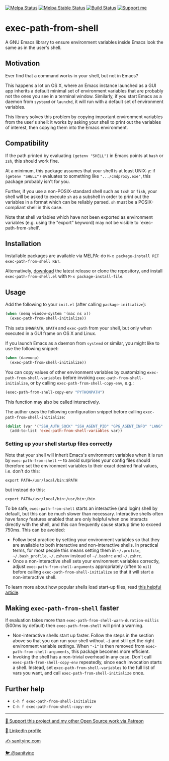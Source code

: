 [![Melpa Status](http://melpa.org/packages/exec-path-from-shell-badge.svg)](https://melpa.org/#/exec-path-from-shell)
[![Melpa Stable Status](http://stable.melpa.org/packages/exec-path-from-shell-badge.svg)](http://stable.melpa.org/#/exec-path-from-shell)
[![Build Status](https://github.com/purcell/exec-path-from-shell/workflows/CI/badge.svg)](https://github.com/purcell/exec-path-from-shell/actions)
<a href="https://www.patreon.com/sanityinc"><img alt="Support me" src="https://img.shields.io/badge/Support%20Me-%F0%9F%92%97-ff69b4.svg"></a>

# exec-path-from-shell


A GNU Emacs library to ensure environment variables inside Emacs look
the same as in the user's shell.

## Motivation

Ever find that a command works in your shell, but not in Emacs?

This happens a lot on OS X, where an Emacs instance launched as a GUI app inherits a
default minimal set of environment variables that are probably not the ones you see
in a terminal window. Similarly, if you start Emacs as a daemon from `systemd` or `launchd`,
it will run with a default set of environment variables.

This library solves this problem by copying important environment
variables from the user's shell: it works by asking your shell to print out the
variables of interest, then copying them into the Emacs environment.

## Compatibility

If the path printed by evaluating `(getenv "SHELL")` in Emacs points at `bash`
or `zsh`, this should work fine.

At a minimum, this package assumes that your shell is at least UNIX-y: if
`(getenv "SHELL")` evaluates to something like `".../cmdproxy.exe"`, this
package probably isn't for you.

Further, if you use a non-POSIX-standard shell such as `tcsh` or `fish`, your
shell will be asked to execute `sh` as a subshell in order to print
out the variables in a format which can be reliably parsed. `sh` must
be a POSIX-compliant shell in this case.

Note that shell variables which have not been exported as environment
variables (e.g. using the "export" keyword) may not be visible to
`exec-path-from-shell'.

## Installation

Installable packages are available via MELPA:  do
`M-x package-install RET exec-path-from-shell RET`.

Alternatively, [download][]
the latest release or clone the repository, and install
`exec-path-from-shell.el` with `M-x package-install-file`.

## Usage

Add the following to your `init.el` (after calling `package-initialize`):

```el
(when (memq window-system '(mac ns x))
  (exec-path-from-shell-initialize))
```

This sets `$MANPATH`, `$PATH` and `exec-path` from your shell, but only
when executed in a GUI frame on OS X and Linux.

If you launch Emacs as a daemon from `systemd` or similar, you
might like to use the following snippet:

```el
(when (daemonp)
  (exec-path-from-shell-initialize))
```

You can copy values of other environment variables by customizing
`exec-path-from-shell-variables` before invoking
`exec-path-from-shell-initialize`, or by calling
`exec-path-from-shell-copy-env`, e.g.:

```el
(exec-path-from-shell-copy-env "PYTHONPATH")
```

This function may also be called interactively.

The author uses the following configuration snippet before calling `exec-path-from-shell-initialize`:

```el
(dolist (var '("SSH_AUTH_SOCK" "SSH_AGENT_PID" "GPG_AGENT_INFO" "LANG" "LC_CTYPE" "NIX_SSL_CERT_FILE" "NIX_PATH"))
  (add-to-list 'exec-path-from-shell-variables var))
```

### Setting up your shell startup files correctly

Note that your shell will inherit Emacs's environment variables when
it is run by `exec-path-from-shell` -- to avoid surprises your config
files should therefore set the environment variables to their exact
desired final values, i.e. don't do this:

```
export PATH=/usr/local/bin:$PATH
```

but instead do this:

```
export PATH=/usr/local/bin:/usr/bin:/bin
```

To be safe, `exec-path-from-shell` starts an interactive (and login)
shell by default, but this can be much slower than necessary.
Interactive shells often have fancy features enabled that are only
helpful when one interacts directly with the shell, and this can
frequently cause startup time to exceed 750ms.  This can be avoided:

* Follow best practice by setting your environment variables so that
  they are available to both interactive and non-interactive shells.
  In practical terms, for most people this means setting them in
  `~/.profile`, `~/.bash_profile`, `~/.zshenv` instead of `~/.bashrc`
  and `~/.zshrc`.
* Once a non-interactive shell sets your environment variables
  correctly, adjust `exec-path-from-shell-arguments` appropriately
  (often to `nil`) before calling `exec-path-from-shell-initialize` so
  that it will start a non-interactive shell.

To learn more about how popular shells load start-up files, read
[this helpful article](https://blog.flowblok.id.au/2013-02/shell-startup-scripts.html).

Making `exec-path-from-shell` faster
------------------------------------

If evaluation takes more than
`exec-path-from-shell-warn-duration-millis` (500ms by default) then
`exec-path-from-shell` will print a warning.

* Non-interactive shells start up faster. Follow the steps in the
  section above so that you can run your shell without `-i` and still
  get the right environment variable settings. When `"-i"` is then
  removed from `exec-path-from-shell-arguments`, this package becomes
  more efficient.
* Invoking the shell has a non-trivial overhead in any case. Don't
  call `exec-path-from-shell-copy-env` repeatedly, since each
  invocation starts a shell. Instead, set
  `exec-path-from-shell-variables` to the full list of vars you want,
  and call `exec-path-from-shell-initialize` once.

Further help
------------

* `C-h f exec-path-from-shell-initialize`
* `C-h f exec-path-from-shell-copy-env`


[download]: https://github.com/purcell/exec-path-from-shell/tags

<hr>


[💝 Support this project and my other Open Source work via Patreon](https://www.patreon.com/sanityinc)

[💼 LinkedIn profile](https://uk.linkedin.com/in/stevepurcell)

[✍ sanityinc.com](http://www.sanityinc.com/)

[🐦 @sanityinc](https://twitter.com/sanityinc)
